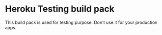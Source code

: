 Heroku Testing build pack
========================

This build pack is used for testing purpose. Don't use it for your production apps.
